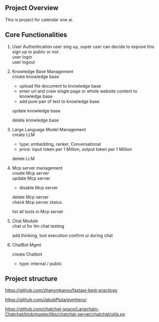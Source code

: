 ## Project Overview
This is project for calendar one ai. 

## Core Functionalities

1. User Authentication
    user sing up, super user can decide to expose this sign up to public or not.  
    user login   
    user logout  

2. Knowledge Base Management  
    create knowledge base  
    - upload file document to knowledge base  
    - enter url and craw single page or whole website content to knowledge base  
    - add pure pair of text to knowledge base  

    update knowledge base

    delete knowledge base


3. Large Language Model Management  
    create LLM 
     - type: embedding, ranker, Conversational
     - price: input token per 1 Million, output token per 1 Million

    delete LLM


4. Mcp server management  
    create Mcp server  
    update Mcp server
    - disable Mcp server   
    
    delete Mcp server  
    check Mcp server status

    list all tools in Mcp server


5. Chat Module  
    chat ui for llm chat testing

    add thinking, tool execution confirm ui during chat

6. ChatBot Mgmt

    create Chatbot  
    - type: internal / public

## Project structure

https://github.com/zhanymkanov/fastapi-best-practices

https://github.com/JakubPluta/gymhero/

https://github.com/chatchat-space/Langchain-Chatchat/blob/master/libs/chatchat-server/chatchat/utils.py